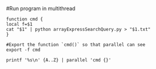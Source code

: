 #Run program in multithread

~~~
function cmd {
local f=$1
cat "$1" | python arrayExpressSearchQuery.py > "$1.txt"
}

#Export the function `cmd()` so that parallel can see
export -f cmd

printf '%s\n' {A..Z} | parallel 'cmd {}'
~~~
